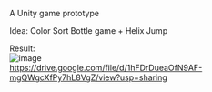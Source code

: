 A Unity game prototype

Idea:
Color Sort Bottle game + Helix Jump

Result:
<br>
![image](https://github.com/user-attachments/assets/b3e0f628-166e-46c0-a991-5aacd37488da)
<br>
https://drive.google.com/file/d/1hFDrDueaOfN9AF-mgQWgcXfPy7hL8VgZ/view?usp=sharing
